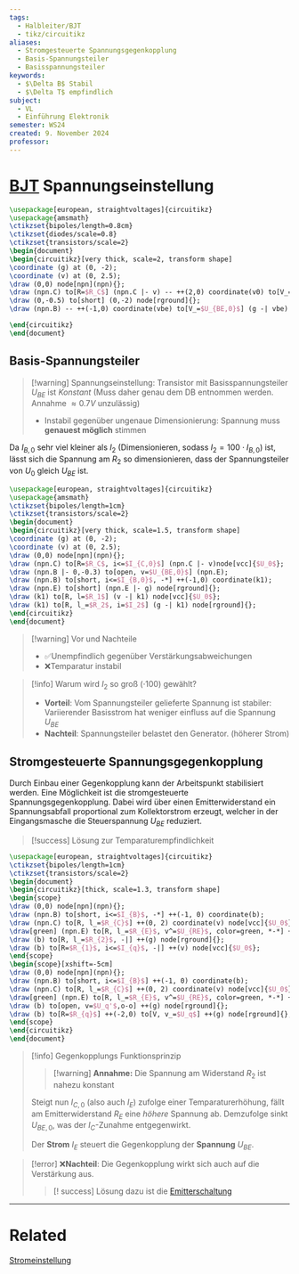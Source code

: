 ```yaml
---
tags:
  - Halbleiter/BJT
  - tikz/circuitikz
aliases:
  - Stromgesteuerte Spannungsgegenkopplung
  - Basis-Spannungsteiler
  - Basisspannungsteiler
keywords:
  - $\Delta B$ Stabil
  - $\Delta T$ empfindlich
subject:
  - VL
  - Einführung Elektronik
semester: WS24
created: 9. November 2024
professor:
---
```

 

# [BJT](Bipolartransistor.md) Spannungseinstellung

```tikz
\usepackage[european, straightvoltages]{circuitikz}
\usepackage{amsmath}
\ctikzset{bipoles/length=0.8cm}
\ctikzset{diodes/scale=0.8}
\ctikzset{transistors/scale=2}
\begin{document}
\begin{circuitikz}[very thick, scale=2, transform shape]
\coordinate (g) at (0, -2);
\coordinate (v) at (0, 2.5);
\draw (0,0) node[npn](npn){};
\draw (npn.C) to[R=$R_C$] (npn.C |- v) -- ++(2,0) coordinate(v0) to[V_=$U_0$] (g -| v0) node[rground]{};
\draw (0,-0.5) to[short] (0,-2) node[rground]{};
\draw (npn.B) -- ++(-1,0) coordinate(vbe) to[V_=$U_{BE,0}$] (g -| vbe) node[rground]{};

\end{circuitikz}
\end{document}
```

## Basis-Spannungsteiler


> [!warning] Spannungseinstellung: Transistor mit Basisspannungsteiler
> $U_{BE}$ ist *Konstant* (Muss daher genau dem DB entnommen werden. Annahme $\approx 0.7 V$ unzulässig)
> - Instabil gegenüber ungenaue Dimensionierung: Spannung muss **genauest möglich** stimmen
>  


Da $I_{B,0}$ sehr viel kleiner als $I_{2}$ (Dimensionieren, sodass $I_{2}=100\cdot I_{B,0}$) ist, lässt sich die Spannung am $R_{2}$ so dimensionieren, dass der Spannungsteiler von $U_{0}$ gleich $U_{BE}$ ist.

```tikz
\usepackage[european, straightvoltages]{circuitikz}
\usepackage{amsmath}
\ctikzset{bipoles/length=1cm}
\ctikzset{transistors/scale=2}
\begin{document}
\begin{circuitikz}[very thick, scale=1.5, transform shape]
\coordinate (g) at (0, -2);
\coordinate (v) at (0, 2.5);
\draw (0,0) node[npn](npn){};
\draw (npn.C) to[R=$R_C$, i<=$I_{C,0}$] (npn.C |- v)node[vcc]{$U_0$};
\draw (npn.B |- 0,-0.3) to[open, v=$U_{BE,0}$] (npn.E);
\draw (npn.B) to[short, i<=$I_{B,0}$, -*] ++(-1,0) coordinate(k1);
\draw (npn.E) to[short] (npn.E |- g) node[rground]{};
\draw (k1) to[R, l=$R_1$] (v -| k1) node[vcc]{$U_0$};
\draw (k1) to[R, l_=$R_2$, i=$I_2$] (g -| k1) node[rground]{};
\end{circuitikz}
\end{document}
```

> [!warning] Vor und Nachteile
> - ✅Unempfindlich gegenüber Verstärkungsabweichungen 
> - ❌Temparatur instabil 

> [!info] Warum wird $I_{2}$ so groß ($\cdot 100$) gewählt?
> - **Vorteil**: Vom Spannungsteiler gelieferte Spannung ist stabiler: Variierender Basisstrom hat weniger einfluss auf die Spannung $U_{BE}$
> - **Nachteil**: Spannungsteiler belastet den Generator. (höherer Strom)

## Stromgesteuerte Spannungsgegenkopplung

Durch Einbau einer Gegenkopplung kann der Arbeitspunkt stabilisiert werden. Eine Möglichkeit ist die stromgesteuerte Spannungsgegenkopplung. Dabei wird über einen Emitterwiderstand ein Spannungsabfall proportional zum Kollektorstrom erzeugt, welcher in der Eingangsmasche die Steuerspannung $U_{BE}$ reduziert.

> [!success] Lösung zur Temparaturempfindlichkeit

```tikz
\usepackage[european, straightvoltages]{circuitikz}
\ctikzset{bipoles/length=1cm}
\ctikzset{transistors/scale=2}
\begin{document}
\begin{circuitikz}[thick, scale=1.3, transform shape]
\begin{scope}
\draw (0,0) node[npn](npn){};
\draw (npn.B) to[short, i<=$I_{B}$, -*] ++(-1, 0) coordinate(b);
\draw (npn.C) to[R, l_=$R_{C}$] ++(0, 2) coordinate(v) node[vcc]{$U_0$};
\draw[green] (npn.E) to[R, l_=$R_{E}$, v^=$U_{RE}$, color=green, *-*] ++(0, -2) coordinate(g) node[color=black, rground]{};
\draw (b) to[R, l_=$R_{2}$, -|] ++(g) node[rground]{};
\draw (b) to[R=$R_{1}$, i<=$I_{q}$, -|] ++(v) node[vcc]{$U_0$};
\end{scope}
\begin{scope}[xshift=-5cm]
\draw (0,0) node[npn](npn){};
\draw (npn.B) to[short, i<=$I_{B}$] ++(-1, 0) coordinate(b);
\draw (npn.C) to[R, l_=$R_{C}$] ++(0, 2) coordinate(v) node[vcc]{$U_0$};
\draw[green] (npn.E) to[R, l_=$R_{E}$, v^=$U_{RE}$, color=green, *-*] ++(0, -2) coordinate(g) node[color=black, rground]{};
\draw (b) to[open, v=$U_q'$,o-o] ++(g) node[rground]{};
\draw (b) to[R=$R_{q}$] ++(-2,0) to[V, v_=$U_q$] ++(g) node[rground]{};
\end{scope}
\end{circuitikz}
\end{document}
```

> [!info] Gegenkopplungs Funktionsprinzip
> > [!warning] **Annahme:** Die Spannung am Widerstand $R_{2}$ ist nahezu konstant
> 
> Steigt nun $I_{C,0}$ (also auch $I_{E}$) zufolge einer Temparaturerhöhung, fällt am Emitterwiderstand $R_{E}$ eine *höhere* Spannung ab. Demzufolge sinkt $U_{BE,0}$, was der $I_{C}$-Zunahme entgegenwirkt.
> 
> Der **Strom** $I_{E}$ steuert die Gegenkopplung der **Spannung** $U_{BE}$.

> [!error] ❌**Nachteil**: Die Gegenkopplung wirkt sich auch auf die Verstärkung aus.
> > [! success] Lösung dazu ist die [Emitterschaltung](Kollektorfolger.md)

---

# Related

[Stromeinstellung](Stromeinstellung.md)